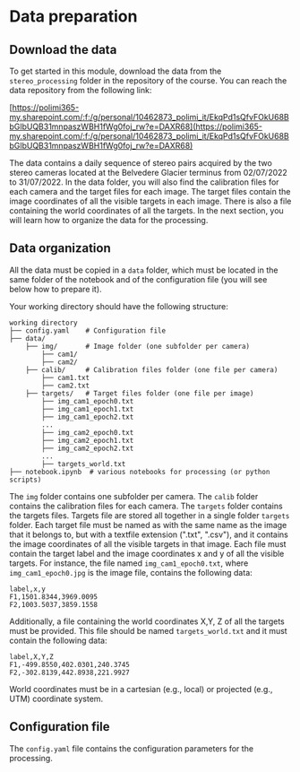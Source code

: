 # Data preparation

## Download the data

To get started in this module, download the data from the `stereo_processing` folder in the repository of the course.
You can reach the data repository from the following link:

[https://polimi365-my.sharepoint.com/:f:/g/personal/10462873_polimi_it/EkqPd1sQfvFOkU68BbGlbUQB31mnpaszWBH1fWg0foj_rw?e=DAXR68](https://polimi365-my.sharepoint.com/:f:/g/personal/10462873_polimi_it/EkqPd1sQfvFOkU68BbGlbUQB31mnpaszWBH1fWg0foj_rw?e=DAXR68)

The data contains a daily sequence of stereo pairs acquired by the two stereo cameras located at the Belvedere Glacier terminus from 02/07/2022 to 31/07/2022.
In the data folder, you will also find the calibration files for each camera and the target files for each image. 
The target files contain the image coordinates of all the visible targets in each image. 
There is also a file containing the world coordinates of all the targets.
In the next section, you will learn how to organize the data for the processing.

## Data organization

All the data must be copied in a `data` folder, which must be located in the same folder of the notebook and of the configuration file (you will see below how to prepare it).

Your working directory should have the following structure:

```
working directory
├── config.yaml    # Configuration file
├── data/ 
    ├── img/       # Image folder (one subfolder per camera)
        ├── cam1/ 
        ├── cam2/ 
    ├── calib/     # Calibration files folder (one file per camera)
        ├── cam1.txt
        ├── cam2.txt
    ├── targets/   # Target files folder (one file per image)
        ├── img_cam1_epoch0.txt
        ├── img_cam1_epoch1.txt
        ├── img_cam1_epoch2.txt
        ...
        ├── img_cam2_epoch0.txt
        ├── img_cam2_epoch1.txt
        ├── img_cam2_epoch2.txt
        ...        
        ├── targets_world.txt
├── notebook.ipynb  # various notebooks for processing (or python scripts)
```

The `img` folder contains one subfolder per camera. 
The `calib` folder contains the calibration files for each camera. 
The `targets` folder contains the targets files. 
Targets file are stored all together in a single folder `targets` folder.
Each target file must be named as with the same name as the image that it belongs to, but with a textfile extension (".txt", ".csv"), and it contains the image coordinates of all the visible targets in that image.
Each file must contain the target label and the image coordinates x and y of all the visible targets.
For instance, the file named `img_cam1_epoch0.txt`, where `img_cam1_epoch0.jpg` is the image file, contains the following data:

```
label,x,y
F1,1501.8344,3969.0095
F2,1003.5037,3859.1558
```

Additionally, a file containing the world coordinates X,Y, Z of all the targets must be provided. This file should be named `targets_world.txt` and it must contain the following data:

```
label,X,Y,Z
F1,-499.8550,402.0301,240.3745
F2,-302.8139,442.8938,221.9927
```
World coordinates must be in a cartesian (e.g., local) or projected (e.g., UTM) coordinate system. 

## Configuration file

The `config.yaml` file contains the configuration parameters for the processing.
